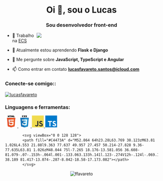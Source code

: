 <h1 align="center">Oi 👋, sou o Lucas</h1>
<h3 align="center">Sou desenvolvedor front-end</h3>
<img align="right" width="400" src="https://media.giphy.com/media/zOvBKUUEERdNm/giphy.gif">

- 🔭 Trabalho na [ECS]([https://www.alura.com.br/](https://ecs.com.br/))

- 🌱 Atualmente estou aprendendo **Flask e Django**

- 💬 Me pergunte sobre **JavaScript, TypeScript e Angular**

- 📫 Como entrar em contato **lucasfavareto.santos@icloud.com**


<h3 align="left">Conecte-se comigo::</h3>
<a href="[https://linkedin.com/in/brunodivino](https://www.linkedin.com/in/lucasfavareto/)" target="blank"><img align="center" src="https://raw.githubusercontent.com/rahuldkjain/github-profile-readme-generator/master/src/images/icons/Social/linked-in-alt.svg" alt="lucasfavareto" height="30" width="40" /></a>
</p>

<h3 align="left">Linguagens e ferramentas:</h3>
<p align="left">
  <a href="https://www.w3.org/html/" target="_blank" rel="noreferrer">
    <img src="https://raw.githubusercontent.com/devicons/devicon/master/icons/html5/html5-original-wordmark.svg" alt="html5" width="40" height="40"/>
  </a>
  <a href="https://www.w3schools.com/css/" target="_blank" rel="noreferrer">
    <img src="https://raw.githubusercontent.com/devicons/devicon/master/icons/css3/css3-original-wordmark.svg" alt="css3" width="40" height="40"/>
  </a>
  <a href="https://www.w3schools.com/css/" target="_blank" rel="noreferrer">
    <img src="https://raw.githubusercontent.com/devicons/devicon/1119b9f84c0290e0f0b38982099a2bd027a48bf1/icons/javascript/javascript-original.svg" alt="javascript" width="40" height="40"/>
  </a>
  <a href="https://www.w3schools.com/css/" target="_blank" rel="noreferrer">
    <img src="https://raw.githubusercontent.com/devicons/devicon/1119b9f84c0290e0f0b38982099a2bd027a48bf1/icons/typescript/typescript-original.svg" alt="typescript" width="40" height="40"/>
  </a>

            <svg viewBox="0 0 128 128">
            <path fill="#C4473A" d="M52.864 64h23.28L63.769 38.123zM63.81 1.026L4.553 21.88l9.363 77.637 49.957 27.457 50.214-27.828 9.36-77.635L63.81 1.026zM48.044 75l-7.265 18.176-13.581.056 36.608-81.079-.07-.153h-.064l.001-.133.063.133h.141l.123-.274V12h-.124l-.069.153 38.189 81.417-13.074-.287-8.042-18.58-17.173.082"></path>
            </svg>
          
</p>

<p align="center">
  <img align="center" src="https://github-readme-stats.vercel.app/api/top-langs?username=ffavareto&show_icons=true&locale=en&layout=compact" alt="ffavareto" />
</p>
